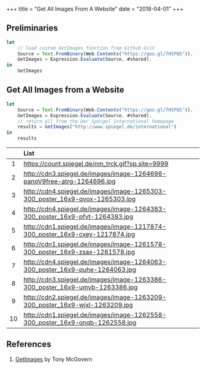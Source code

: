 +++
title = "Get All Images From A Website"
date = "2018-04-01"
+++

## Preliminaries
```javascript
let
    // load custom GetImages function from Github Gist
    Source = Text.FromBinary(Web.Contents("https://goo.gl/7HSPQS")),
    GetImages = Expression.Evaluate(Source, #shared),
in
    GetImages
```

## Get All Images from a Website
```javascript
let
    Source = Text.FromBinary(Web.Contents("https://goo.gl/7HSPQS")),
    GetImages = Expression.Evaluate(Source, #shared),
    // return all from the Der Speigel International homepage
    results = GetImages("http://www.spiegel.de/international")
in
    results
```
|     |List
|:---:|:---
|1	  |https://count.spiegel.de/nm_trck.gif?sp.site=9999
|2	  |http://cdn3.spiegel.de/images/image-1264696-panoV9free-atrg-1264696.jpg
|3	  |http://cdn4.spiegel.de/images/image-1265303-300_poster_16x9-qvox-1265303.jpg
|4	  |http://cdn4.spiegel.de/images/image-1264383-300_poster_16x9-pfvt-1264383.jpg
|5	  |http://cdn1.spiegel.de/images/image-1217874-300_poster_16x9-cxey-1217874.jpg
|6	  |http://cdn1.spiegel.de/images/image-1261578-300_poster_16x9-zsax-1261578.jpg
|7	  |http://cdn4.spiegel.de/images/image-1264063-300_poster_16x9-puhe-1264063.jpg
|8	  |http://cdn3.spiegel.de/images/image-1263386-300_poster_16x9-umvb-1263386.jpg
|9	  |http://cdn2.spiegel.de/images/image-1263209-300_poster_16x9-wjxl-1263209.jpg
|10	  |http://cdn1.spiegel.de/images/image-1262558-300_poster_16x9-onqb-1262558.jpg


## References
1. [GetImages](https://gist.github.com/tonmcg/1d09b39d2c66dd6dfbe27ce0ff5401fd) by Tony McGovern